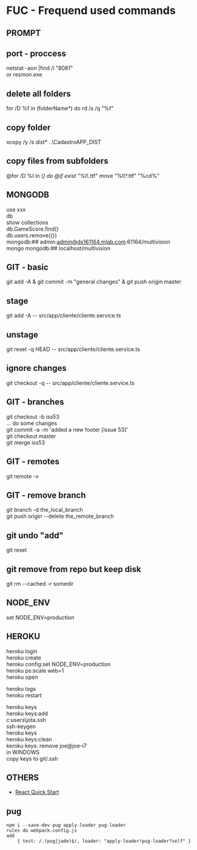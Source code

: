 # FUC - Frequend used commands  
  
## PROMPT  
## port - proccess  
netstat -aon |find /i "8081"  
or resmon.exe  
## delete all folders  
for /D %f in (folderName*) do rd /s /q "%f"  
## copy folder  
xcopy /y /s dist\* ..\CadastroAPP_DIST  

## copy files from subfolders  
@for /D %I in (*) do @if exist "%I\\*.ttf" move "%I\\*.ttf" "%cd%"
  
## MONGODB  
use xxx  
db  
show collections  
db.GameScore.find()  
db.users.remove({})  
mongodb:## admin:admin@ds161164.mlab.com:61164/multivision	  
mongo mongodb:## localhost/multivision  
	  
## GIT - basic  
git add -A & git commit -m "general changes" & git push origin master  
## stage   
git add -A -- src/app/cliente/cliente.service.ts  
## unstage  
git reset -q HEAD -- src/app/cliente/cliente.service.ts  
## ignore changes  
git checkout -q -- src/app/cliente/cliente.service.ts  
## GIT - branches  
git checkout -b iss53  
... do some changes  
git commit -a -m 'added a new footer [issue 53]'  
git checkout master  
git merge iss53  
## GIT - remotes  
git remote -v  
## GIT - remove branch  
git branch -d the_local_branch  
git push origin --delete the_remote_branch  
## git undo "add"  
git reset  
## git remove from repo but keep disk  
git rm --cached -r somedir  
   
## NODE_ENV  
set NODE_ENV=production	  
  
## HEROKU  
heroku login  
heroku create  
heroku config:set NODE_ENV=production  
heroku ps:scale web=1  
heroku open  
  
heroku logs  
heroku restart  
  
heroku keys  
	heroku keys:add  
	c:users\jota\.ssh  
		ssh-keygen  
	heroku keys  
	heroku keys:clean  
	keroku keys: remove joe@joe-i7  
	in WINDOWS  
		copy keys to git/.ssh  
  
## OTHERS  
* [React Quick Start](https://reactjs.org/docs/hello-world.html)		  
		  
## pug
	npm i --save-dev pug apply-loader pug-loader
	rules do webpack.config.js
	add
		{ test: /.(pug|jade)$/, loader: "apply-loader!pug-loader?self" }
